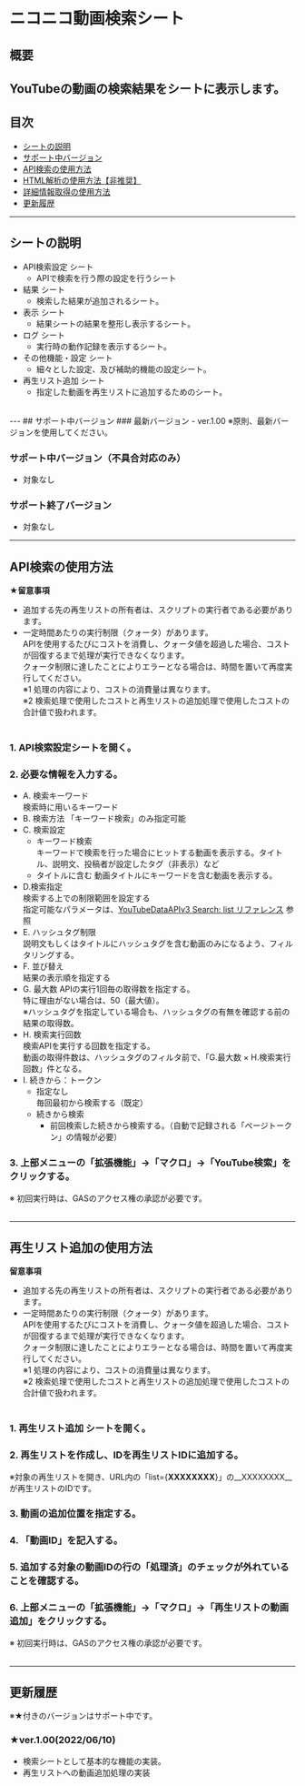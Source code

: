 # ニコニコ動画検索シート

## 概要
YouTubeの動画の検索結果をシートに表示します。  
---

## 目次
- [シートの説明](#シートの説明)
- [サポート中バージョン](#サポート中バージョン)
- [API検索の使用方法](#API検索の使用方法)
- [HTML解析の使用方法【非推奨】](#HTML解析の使用方法【非推奨】)
- [詳細情報取得の使用方法](#詳細情報取得の使用方法)
- [更新履歴](#更新履歴)

---

## シートの説明  
- API検索設定 シート  
  - APIで検索を行う際の設定を行うシート  
- 結果 シート  
  - 検索した結果が追加されるシート。  
- 表示 シート  
  - 結果シートの結果を整形し表示するシート。  
- ログ シート  
  - 実行時の動作記録を表示するシート。  
- その他機能・設定 シート  
  - 細々とした設定、及び補助的機能の設定シート。
- 再生リスト追加 シート
  - 指定した動画を再生リストに追加するためのシート。
<br>
---
## サポート中バージョン
### 最新バージョン
- ver.1.00  
  ※原則、最新バージョンを使用してください。

### サポート中バージョン（不具合対応のみ）
- 対象なし

### サポート終了バージョン
- 対象なし
---


## API検索の使用方法
__**★留意事項**__  
- 追加する先の再生リストの所有者は、スクリプトの実行者である必要があります。  
- 一定時間あたりの実行制限（クォータ）があります。  
APIを使用するたびにコストを消費し、クォータ値を超過した場合、コストが回復するまで処理が実行できなくなります。  
クォータ制限に達したことによりエラーとなる場合は、時間を置いて再度実行してください。  
※1 処理の内容により、コストの消費量は異なります。  
※2 検索処理で使用したコストと再生リストの追加処理で使用したコストの合計値で扱われます。<br><br>
### 1. API検索設定シートを開く。
### 2. 必要な情報を入力する。

- A. 検索キーワード  
  検索時に用いるキーワード
- B. 検索方法
  「キーワード検索」のみ指定可能  
- C. 検索設定  
  - キーワード検索  
    キーワードで検索を行った場合にヒットする動画を表示する。タイトル、説明文、投稿者が設定したタグ（非表示）など
  - タイトルに含む
    動画タイトルにキーワードを含む動画を表示する。
- D.検索指定  
  検索する上での制限範囲を設定する  
  指定可能なパラメータは、[YouTubeDataAPIv3 Search: list リファレンス](https://developers.google.com/youtube/v3/docs/search/list?hl=ja) 参照
- E. ハッシュタグ制限  
  説明文もしくはタイトルにハッシュタグを含む動画のみになるよう、フィルタリングする。
- F. 並び替え  
  結果の表示順を指定する  
- G. 最大数
  APIの実行1回毎の取得数を指定する。  
  特に理由がない場合は、50（最大値）。  
  ※ハッシュタグを指定している場合も、ハッシュタグの有無を確認する前の結果の取得数。  
- H. 検索実行回数  
  検索APIを実行する回数を指定する。  
  動画の取得件数は、ハッシュタグのフィルタ前で、「G.最大数 × H.検索実行回数」件となる。  
- I. 続きから：トークン  
  - 指定なし  
  毎回最初から検索する（既定）  
  - 続きから検索  
    - 前回検索した続きから検索する。（自動で記録される「ページトークン」の情報が必要）  
### 3. 上部メニューの「拡張機能」→「マクロ」→「YouTube検索」をクリックする。  
※ 初回実行時は、GASのアクセス権の承認が必要です。  
<br>

---

## 再生リスト追加の使用方法
__**留意事項**__  
- 追加する先の再生リストの所有者は、スクリプトの実行者である必要があります。  
- 一定時間あたりの実行制限（クォータ）があります。  
APIを使用するたびにコストを消費し、クォータ値を超過した場合、コストが回復するまで処理が実行できなくなります。  
クォータ制限に達したことによりエラーとなる場合は、時間を置いて再度実行してください。  
※1 処理の内容により、コストの消費量は異なります。  
※2 検索処理で使用したコストと再生リストの追加処理で使用したコストの合計値で扱われます。<br><br>
### 1. 再生リスト追加 シートを開く。  
### 2. 再生リストを作成し、IDを再生リストIDに追加する。  
※対象の再生リストを開き、URL内の「list={__XXXXXXXX__}」の__XXXXXXXX__が再生リストのIDです。  
### 3. 動画の追加位置を指定する。  
### 4. 「動画ID」を記入する。  
### 5. 追加する対象の動画IDの行の「処理済」のチェックが外れていることを確認する。  
### 6. 上部メニューの「拡張機能」→「マクロ」→「再生リストの動画追加」をクリックする。    
※ 初回実行時は、GASのアクセス権の承認が必要です。   
<br> 

---
## 更新履歴
※★付きのバージョンはサポート中です。
### ★ver.1.00(2022/06/10)
- 検索シートとして基本的な機能の実装。
- 再生リストへの動画追加処理の実装